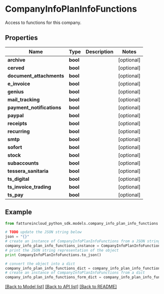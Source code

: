 # CompanyInfoPlanInfoFunctions

Access to functions for this company.

## Properties

Name | Type | Description | Notes
------------ | ------------- | ------------- | -------------
**archive** | **bool** |  | [optional] 
**cerved** | **bool** |  | [optional] 
**document_attachments** | **bool** |  | [optional] 
**e_invoice** | **bool** |  | [optional] 
**genius** | **bool** |  | [optional] 
**mail_tracking** | **bool** |  | [optional] 
**payment_notifications** | **bool** |  | [optional] 
**paypal** | **bool** |  | [optional] 
**receipts** | **bool** |  | [optional] 
**recurring** | **bool** |  | [optional] 
**smtp** | **bool** |  | [optional] 
**sofort** | **bool** |  | [optional] 
**stock** | **bool** |  | [optional] 
**subaccounts** | **bool** |  | [optional] 
**tessera_sanitaria** | **bool** |  | [optional] 
**ts_digital** | **bool** |  | [optional] 
**ts_invoice_trading** | **bool** |  | [optional] 
**ts_pay** | **bool** |  | [optional] 

## Example

```python
from fattureincloud_python_sdk.models.company_info_plan_info_functions import CompanyInfoPlanInfoFunctions

# TODO update the JSON string below
json = "{}"
# create an instance of CompanyInfoPlanInfoFunctions from a JSON string
company_info_plan_info_functions_instance = CompanyInfoPlanInfoFunctions.from_json(json)
# print the JSON string representation of the object
print CompanyInfoPlanInfoFunctions.to_json()

# convert the object into a dict
company_info_plan_info_functions_dict = company_info_plan_info_functions_instance.to_dict()
# create an instance of CompanyInfoPlanInfoFunctions from a dict
company_info_plan_info_functions_form_dict = company_info_plan_info_functions.from_dict(company_info_plan_info_functions_dict)
```
[[Back to Model list]](../README.md#documentation-for-models) [[Back to API list]](../README.md#documentation-for-api-endpoints) [[Back to README]](../README.md)


